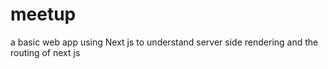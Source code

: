 # meetup
a basic web app using Next js to understand  server side rendering and the routing of next js 
